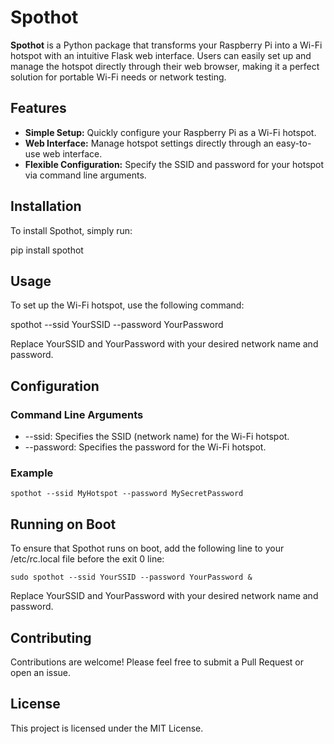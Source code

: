 # Spothot

**Spothot** is a Python package that transforms your Raspberry Pi into a Wi-Fi hotspot with an intuitive Flask web interface. Users can easily set up and manage the hotspot directly through their web browser, making it a perfect solution for portable Wi-Fi needs or network testing.

## Features

- **Simple Setup:** Quickly configure your Raspberry Pi as a Wi-Fi hotspot.
- **Web Interface:** Manage hotspot settings directly through an easy-to-use web interface.
- **Flexible Configuration:** Specify the SSID and password for your hotspot via command line arguments.

## Installation

To install Spothot, simply run:

pip install spothot

## Usage

To set up the Wi-Fi hotspot, use the following command:

spothot --ssid YourSSID --password YourPassword

Replace YourSSID and YourPassword with your desired network name and password.

## Configuration

### Command Line Arguments

- --ssid: Specifies the SSID (network name) for the Wi-Fi hotspot.
- --password: Specifies the password for the Wi-Fi hotspot.

### Example

``spothot --ssid MyHotspot --password MySecretPassword``

## Running on Boot

To ensure that Spothot runs on boot, add the following line to your /etc/rc.local file before the exit 0 line:

``sudo spothot --ssid YourSSID --password YourPassword &``

Replace YourSSID and YourPassword with your desired network name and password.

## Contributing

Contributions are welcome! Please feel free to submit a Pull Request or open an issue.

## License

This project is licensed under the MIT License.
